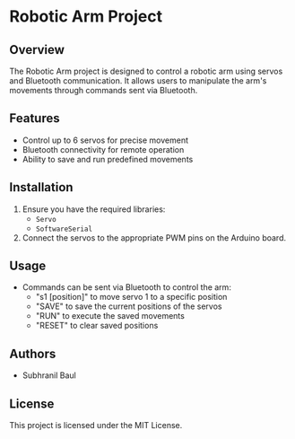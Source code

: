 # Robotic Arm Project

## Overview
The Robotic Arm project is designed to control a robotic arm using servos and Bluetooth communication. It allows users to manipulate the arm's movements through commands sent via Bluetooth.

## Features
- Control up to 6 servos for precise movement
- Bluetooth connectivity for remote operation
- Ability to save and run predefined movements

## Installation
1. Ensure you have the required libraries:
   - `Servo`
   - `SoftwareSerial`
2. Connect the servos to the appropriate PWM pins on the Arduino board.

## Usage
- Commands can be sent via Bluetooth to control the arm:
  - "s1 [position]" to move servo 1 to a specific position
  - "SAVE" to save the current positions of the servos
  - "RUN" to execute the saved movements
  - "RESET" to clear saved positions

## Authors
- Subhranil Baul

## License
This project is licensed under the MIT License.
